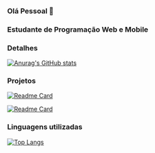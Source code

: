 ### Olá Pessoal 👋

### Estudante de Programação Web e Mobile

### Detalhes
[![Anurag's GitHub stats](https://github-readme-stats.vercel.app/api?username=erickalv3s&show_icons=true&theme=dark)](https://github.com/anuraghazra/github-readme-stats)

### Projetos
[![Readme Card](https://github-readme-stats.vercel.app/api/pin/?username=erickalv3s&repo=Projeto-TikTok&theme=dark)](https://github.com/anuraghazra/github-readme-stats)

[![Readme Card](https://github-readme-stats.vercel.app/api/pin/?username=erickalv3s&repo=projeto-the-last-of-us&theme=dark)](https://github.com/anuraghazra/github-readme-stats)

### Linguagens utilizadas
[![Top Langs](https://github-readme-stats.vercel.app/api/top-langs/?username=erickalv3s&layout=compact)](https://github.com/anuraghazra/github-readme-stats)

 
